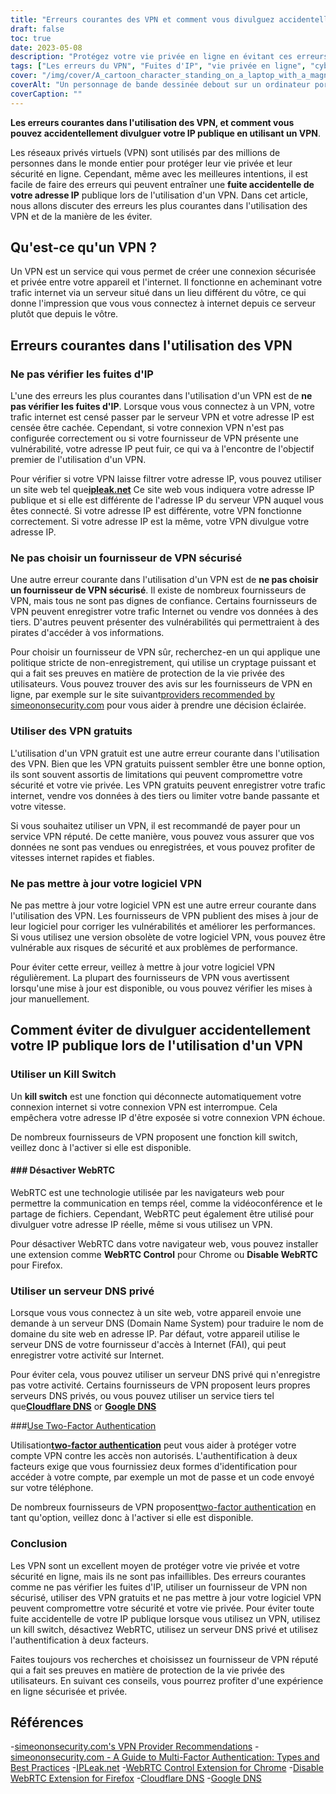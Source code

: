 ```yaml
---
title: "Erreurs courantes des VPN et comment vous divulguez accidentellement votre IP publique"
draft: false
toc: true
date: 2023-05-08
description: "Protégez votre vie privée en ligne en évitant ces erreurs courantes de VPN qui peuvent entraîner une fuite accidentelle de votre adresse IP publique."
tags: ["Les erreurs du VPN", "Fuites d'IP", "vie privée en ligne", "cybersécurité", "sécurité internet", "réseau privé virtuel", "WebRTC", "Serveur DNS", "Fournisseur de VPN", "authentification à deux facteurs", "Logiciel VPN", "interrupteur d'arrêt d'urgence", "confidentialité des données", "internet privacy", "cybermenaces", "la sécurité des données", "sécurité des réseaux", "sécurité en ligne", "anonymat en ligne", "navigation anonyme"]
cover: "/img/cover/A_cartoon_character_standing_on_a_laptop_with_a_magnifying_glass.png"
coverAlt: "Un personnage de bande dessinée debout sur un ordinateur portable avec une loupe, à la recherche d'une vie privée en ligne."
coverCaption: ""
---
```


**Les erreurs courantes dans l'utilisation des VPN, et comment vous pouvez accidentellement divulguer votre IP publique en utilisant un VPN**.

Les réseaux privés virtuels (VPN) sont utilisés par des millions de personnes dans le monde entier pour protéger leur vie privée et leur sécurité en ligne. Cependant, même avec les meilleures intentions, il est facile de faire des erreurs qui peuvent entraîner une **fuite accidentelle de votre adresse IP** publique lors de l'utilisation d'un VPN. Dans cet article, nous allons discuter des erreurs les plus courantes dans l'utilisation des VPN et de la manière de les éviter.

## Qu'est-ce qu'un VPN ?

Un VPN est un service qui vous permet de créer une connexion sécurisée et privée entre votre appareil et l'internet. Il fonctionne en acheminant votre trafic internet via un serveur situé dans un lieu différent du vôtre, ce qui donne l'impression que vous vous connectez à internet depuis ce serveur plutôt que depuis le vôtre.

## Erreurs courantes dans l'utilisation des VPN

### Ne pas vérifier les fuites d'IP

L'une des erreurs les plus courantes dans l'utilisation d'un VPN est de **ne pas vérifier les fuites d'IP**. Lorsque vous vous connectez à un VPN, votre trafic internet est censé passer par le serveur VPN et votre adresse IP est censée être cachée. Cependant, si votre connexion VPN n'est pas configurée correctement ou si votre fournisseur de VPN présente une vulnérabilité, votre adresse IP peut fuir, ce qui va à l'encontre de l'objectif premier de l'utilisation d'un VPN.

Pour vérifier si votre VPN laisse filtrer votre adresse IP, vous pouvez utiliser un site web tel que[**ipleak.net**](https://ipleak.net/) Ce site web vous indiquera votre adresse IP publique et si elle est différente de l'adresse IP du serveur VPN auquel vous êtes connecté. Si votre adresse IP est différente, votre VPN fonctionne correctement. Si votre adresse IP est la même, votre VPN divulgue votre adresse IP.

### Ne pas choisir un fournisseur de VPN sécurisé

Une autre erreur courante dans l'utilisation d'un VPN est de **ne pas choisir un fournisseur de VPN sécurisé**. Il existe de nombreux fournisseurs de VPN, mais tous ne sont pas dignes de confiance. Certains fournisseurs de VPN peuvent enregistrer votre trafic Internet ou vendre vos données à des tiers. D'autres peuvent présenter des vulnérabilités qui permettraient à des pirates d'accéder à vos informations.

Pour choisir un fournisseur de VPN sûr, recherchez-en un qui applique une politique stricte de non-enregistrement, qui utilise un cryptage puissant et qui a fait ses preuves en matière de protection de la vie privée des utilisateurs. Vous pouvez trouver des avis sur les fournisseurs de VPN en ligne, par exemple sur le site suivant[providers recommended by simeononsecurity.com](https://simeononsecurity.com/recommendations/vpns/) pour vous aider à prendre une décision éclairée.

### Utiliser des VPN gratuits

L'utilisation d'un VPN gratuit est une autre erreur courante dans l'utilisation des VPN. Bien que les VPN gratuits puissent sembler être une bonne option, ils sont souvent assortis de limitations qui peuvent compromettre votre sécurité et votre vie privée. Les VPN gratuits peuvent enregistrer votre trafic internet, vendre vos données à des tiers ou limiter votre bande passante et votre vitesse.

Si vous souhaitez utiliser un VPN, il est recommandé de payer pour un service VPN réputé. De cette manière, vous pouvez vous assurer que vos données ne sont pas vendues ou enregistrées, et vous pouvez profiter de vitesses internet rapides et fiables.

### Ne pas mettre à jour votre logiciel VPN

Ne pas mettre à jour votre logiciel VPN est une autre erreur courante dans l'utilisation des VPN. Les fournisseurs de VPN publient des mises à jour de leur logiciel pour corriger les vulnérabilités et améliorer les performances. Si vous utilisez une version obsolète de votre logiciel VPN, vous pouvez être vulnérable aux risques de sécurité et aux problèmes de performance.

Pour éviter cette erreur, veillez à mettre à jour votre logiciel VPN régulièrement. La plupart des fournisseurs de VPN vous avertissent lorsqu'une mise à jour est disponible, ou vous pouvez vérifier les mises à jour manuellement.

## Comment éviter de divulguer accidentellement votre IP publique lors de l'utilisation d'un VPN

### Utiliser un Kill Switch

Un **kill switch** est une fonction qui déconnecte automatiquement votre connexion internet si votre connexion VPN est interrompue. Cela empêchera votre adresse IP d'être exposée si votre connexion VPN échoue.

De nombreux fournisseurs de VPN proposent une fonction kill switch, veillez donc à l'activer si elle est disponible.

#### ### Désactiver WebRTC

WebRTC est une technologie utilisée par les navigateurs web pour permettre la communication en temps réel, comme la vidéoconférence et le partage de fichiers. Cependant, WebRTC peut également être utilisé pour divulguer votre adresse IP réelle, même si vous utilisez un VPN.

Pour désactiver WebRTC dans votre navigateur web, vous pouvez installer une extension comme **WebRTC Control** pour Chrome ou **Disable WebRTC** pour Firefox.

### Utiliser un serveur DNS privé

Lorsque vous vous connectez à un site web, votre appareil envoie une demande à un serveur DNS (Domain Name System) pour traduire le nom de domaine du site web en adresse IP. Par défaut, votre appareil utilise le serveur DNS de votre fournisseur d'accès à Internet (FAI), qui peut enregistrer votre activité sur Internet.

Pour éviter cela, vous pouvez utiliser un serveur DNS privé qui n'enregistre pas votre activité. Certains fournisseurs de VPN proposent leurs propres serveurs DNS privés, ou vous pouvez utiliser un service tiers tel que[**Cloudflare DNS**](https://1.1.1.1/) or [**Google DNS**](https://developers.google.com/speed/public-dns) 

###[Use Two-Factor Authentication](https://simeononsecurity.com/articles/what-are-the-diferent-kinds-of-factors-in-mfa/)

Utilisation[**two-factor authentication**](https://simeononsecurity.com/articles/what-are-the-diferent-kinds-of-factors-in-mfa/) peut vous aider à protéger votre compte VPN contre les accès non autorisés. L'authentification à deux facteurs exige que vous fournissiez deux formes d'identification pour accéder à votre compte, par exemple un mot de passe et un code envoyé sur votre téléphone.

De nombreux fournisseurs de VPN proposent[two-factor authentication](https://simeononsecurity.com/articles/what-are-the-diferent-kinds-of-factors-in-mfa/) en tant qu'option, veillez donc à l'activer si elle est disponible.

### Conclusion

Les VPN sont un excellent moyen de protéger votre vie privée et votre sécurité en ligne, mais ils ne sont pas infaillibles. Des erreurs courantes comme ne pas vérifier les fuites d'IP, utiliser un fournisseur de VPN non sécurisé, utiliser des VPN gratuits et ne pas mettre à jour votre logiciel VPN peuvent compromettre votre sécurité et votre vie privée. Pour éviter toute fuite accidentelle de votre IP publique lorsque vous utilisez un VPN, utilisez un kill switch, désactivez WebRTC, utilisez un serveur DNS privé et utilisez l'authentification à deux facteurs.

Faites toujours vos recherches et choisissez un fournisseur de VPN réputé qui a fait ses preuves en matière de protection de la vie privée des utilisateurs. En suivant ces conseils, vous pourrez profiter d'une expérience en ligne sécurisée et privée.

## Références

-[simeononsecurity.com's VPN Provider Recommendations](https://simeononsecurity.com/recommendations/vpns/)
-[simeononsecurity.com - A Guide to Multi-Factor Authentication: Types and Best Practices](https://simeononsecurity.com/articles/what-are-the-diferent-kinds-of-factors-in-mfa/)
-[IPLeak.net](https://ipleak.net/)
-[WebRTC Control Extension for Chrome](https://chrome.google.com/webstore/detail/webrtc-control/fjkmabmdepjfammlpliljpnbhleegehm?hl=en)
-[Disable WebRTC Extension for Firefox](https://addons.mozilla.org/en-US/firefox/addon/happy-bonobo-disable-webrtc/?utm_source=addons.mozilla.org&utm_medium=referral&utm_content=search)
-[Cloudflare DNS](https://1.1.1.1/)
-[Google DNS](https://developers.google.com/speed/public-dns)

